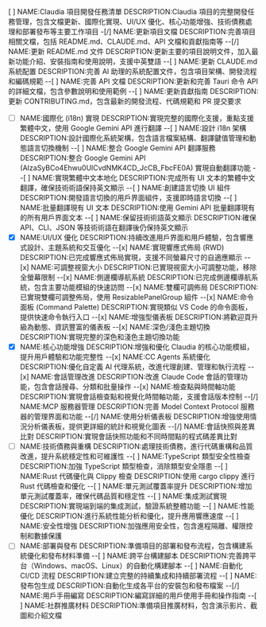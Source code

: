 [ ] NAME:Claudia 項目開發任務清單 DESCRIPTION:Claudia 項目的完整開發任務管理，包含文檔更新、國際化實現、UI/UX 優化、核心功能增強、技術債務處理和部署發布等主要工作項目
-[/] NAME:更新項目文檔 DESCRIPTION:完善項目相關文檔，包括 README.md、CLAUDE.md、API 文檔和貢獻指南等
--[/] NAME:更新 README.md 文件 DESCRIPTION:更新主要的項目說明文件，加入最新功能介紹、安裝指南和使用說明，支援中英雙語
--[ ] NAME:更新 CLAUDE.md 系統配置 DESCRIPTION:完善 AI 助理的系統配置文件，包含項目架構、開發流程和編碼規範
--[ ] NAME:完善 API 文檔 DESCRIPTION:更新和完善 Tauri 命令 API 的詳細文檔，包含參數說明和使用範例
--[ ] NAME:更新貢獻指南 DESCRIPTION:更新 CONTRIBUTING.md，包含最新的開發流程、代碼規範和 PR 提交要求
-[ ] NAME:國際化 (i18n) 實現 DESCRIPTION:實現完整的國際化支援，重點支援繁體中文，使用 Google Gemini API 進行翻譯
--[ ] NAME:設計 i18n 架構 DESCRIPTION:設計國際化系統架構，包含語言檔案結構、翻譯鍵值管理和動態語言切換機制
--[ ] NAME:整合 Google Gemini API 翻譯服務 DESCRIPTION:整合 Google Gemini API (AIzaSyBCo4Ehwu0UlCvdNMK4CD_JcCB_FbcFE0A) 實現自動翻譯功能
--[ ] NAME:實現繁體中文本地化 DESCRIPTION:完成所有 UI 文本的繁體中文翻譯，確保技術術語保持英文顯示
--[ ] NAME:創建語言切換 UI 組件 DESCRIPTION:開發語言切換的用戶界面組件，支援即時語言切換
--[ ] NAME:批量翻譯現有 UI 文本 DESCRIPTION:使用 Gemini API 批量翻譯現有的所有用戶界面文本
--[ ] NAME:保留技術術語英文顯示 DESCRIPTION:確保 API、CLI、JSON 等技術術語在翻譯後仍保持英文顯示
-[x] NAME:UI/UX 優化 DESCRIPTION:持續改進用戶界面和用戶體驗，包含響應式設計、主題系統和交互優化
--[x] NAME:實現響應式佈局 (RWD) DESCRIPTION:已完成響應式佈局實現，支援不同螢幕尺寸的自適應顯示
--[x] NAME:可調整視窗大小 DESCRIPTION:已實現視窗大小可調整功能，移除全螢幕限制
--[x] NAME:側邊欄導航系統 DESCRIPTION:已完成側邊欄導航系統，包含主要功能模組的快速訪問
--[x] NAME:雙欄可調佈局 DESCRIPTION:已實現雙欄可調整佈局，使用 ResizablePanelGroup 組件
--[x] NAME:命令面板 (Command Palette) DESCRIPTION:實現類似 VS Code 的命令面板，提供快速命令執行入口
--[x] NAME:增強型儀表板 DESCRIPTION:將歡迎頁升級為動態、資訊豐富的儀表板
--[x] NAME:深色/淺色主題切換 DESCRIPTION:實現完整的深色和淺色主題切換功能
-[x] NAME:核心功能增強 DESCRIPTION:增強和優化 Claudia 的核心功能模組，提升用戶體驗和功能完整性
--[x] NAME:CC Agents 系統優化 DESCRIPTION:優化自定義 AI 代理系統，改進代理創建、管理和執行流程
--[x] NAME:會話管理改進 DESCRIPTION:改進 Claude Code 會話的管理功能，包含會話搜尋、分類和批量操作
--[x] NAME:檢查點與時間軸功能 DESCRIPTION:實現會話檢查點和視覺化時間軸功能，支援會話版本控制
--[/] NAME:MCP 服務器管理 DESCRIPTION:完善 Model Context Protocol 服務器的管理界面和功能
--[/] NAME:使用分析儀表板 DESCRIPTION:增強使用情況分析儀表板，提供更詳細的統計和視覺化圖表
--[/] NAME:會話快照與差異比對 DESCRIPTION:實現會話快照功能和不同時間點的程式碼差異比對
-[ ] NAME:技術債務與重構 DESCRIPTION:處理技術債務，進行代碼重構和品質改進，提升系統穩定性和可維護性
--[ ] NAME:TypeScript 類型安全性檢查 DESCRIPTION:加強 TypeScript 類型檢查，消除類型安全隱患
--[ ] NAME:Rust 代碼優化與 Clippy 檢查 DESCRIPTION:使用 cargo clippy 進行 Rust 代碼檢查和優化
--[ ] NAME:單元測試覆蓋率提升 DESCRIPTION:增加單元測試覆蓋率，確保代碼品質和穩定性
--[ ] NAME:集成測試實現 DESCRIPTION:實現端到端的集成測試，驗證系統整體功能
--[ ] NAME:性能優化 DESCRIPTION:進行系統性能分析和優化，提升應用響應速度
--[ ] NAME:安全性增強 DESCRIPTION:加強應用安全性，包含進程隔離、權限控制和數據保護
-[ ] NAME:部署與發布 DESCRIPTION:準備項目的部署和發布流程，包含構建系統優化和發布材料準備
--[ ] NAME:跨平台構建腳本 DESCRIPTION:完善跨平台（Windows、macOS、Linux）的自動化構建腳本
--[ ] NAME:自動化 CI/CD 流程 DESCRIPTION:建立完整的持續集成和持續部署流程
--[ ] NAME:發布包生成 DESCRIPTION:自動化生成各平台的安裝包和發布檔案
--[/] NAME:用戶手冊編寫 DESCRIPTION:編寫詳細的用戶使用手冊和操作指南
--[ ] NAME:社群推廣材料 DESCRIPTION:準備項目推廣材料，包含演示影片、截圖和介紹文檔